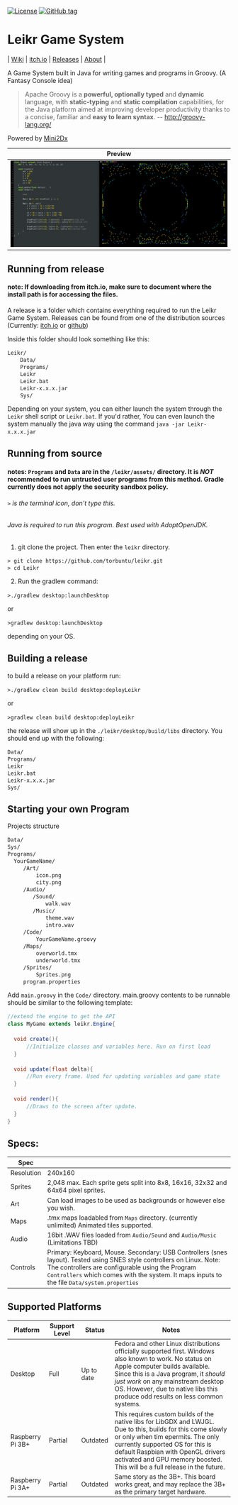 [![License](https://img.shields.io/badge/License-Apache%202.0-blue.svg)](https://opensource.org/licenses/Apache-2.0)
[![GitHub tag](https://img.shields.io/github/tag/Torbuntu/Leikr)](https://GitHub.com/Torbuntu/Leikr/tags/)

# Leikr Game System
| [Wiki](https://github.com/torbuntu/leikr/wiki) | [itch.io](https://torbuntu.itch.io/leikr) | [Releases](https://github.com/torbuntu/leikr/releases) | [About](https://torbuntu.github.io/Leikr/docs/about) |

A Game System built in Java for writing games and programs in Groovy. (A Fantasy Console idea)

>Apache Groovy is a **powerful, optionally typed** and **dynamic** language, with **static-typing** and **static compilation** capabilities, for the Java platform aimed at improving developer productivity thanks to a concise, familiar and **easy to learn syntax**.
-- http://groovy-lang.org/

Powered by [Mini2Dx](https://mini2dx.org/)

| Preview |
|----|
| ![](showcase/title_showcase.png?raw=true) |

## Running from release

#### note: If downloading from itch.io, make sure to document where the install path is for accessing the files.

A release is a folder which contains everything required to run the Leikr Game System. Releases can be found from one of the distribution sources (Currently: [itch.io](https://torbuntu.itch.io/leikr) or [github](https://github.com/torbuntu/leikr/releases))

Inside this folder should look something like this:

```
Leikr/
    Data/
    Programs/
    Leikr
    Leikr.bat
    Leikr-x.x.x.jar
    Sys/    
```

Depending on your system, you can either launch the system through the `Leikr` shell script or `Leikr.bat`. If you'd rather, You can even launch the system manually the java way using the command `java -jar Leikr-x.x.x.jar`


## Running from source 

#### notes: `Programs` and `Data` are in the `/leikr/assets/` directory. It is *NOT* recommended to run untrusted user programs from this method. Gradle currently does not apply the security sandbox policy. 

###### `>` is the terminal icon, don't type this.

###### Java is required to run this program. Best used with AdoptOpenJDK. 

1. git clone the project. Then enter the `leikr` directory.

```
> git clone https://github.com/torbuntu/leikr.git
> cd Leikr
```

2. Run the gradlew command: 

`>./gradlew desktop:launchDesktop` 

or 

`>gradlew desktop:launchDesktop` 

depending on your OS.

## Building a release 

to build a release on your platform run: 

`>./gradlew clean build desktop:deployLeikr` 

or 

`>gradlew clean build desktop:deployLeikr`

the release will show up in the `./leikr/desktop/build/libs` directory. You should end up with the following:

```
Data/
Programs/
Leikr
Leikr.bat
Leikr-x.x.x.jar
Sys/
```

## Starting your own Program

Projects structure
```
Data/
Sys/
Programs/
  YourGameName/
     /Art/
         icon.png
         city.png
     /Audio/
        /Sound/
            walk.wav
        /Music/
            theme.wav
            intro.wav
     /Code/ 
         YourGameName.groovy
     /Maps/
         overworld.tmx
         underworld.tmx
     /Sprites/
         Sprites.png
     program.properties
```

Add `main.groovy` in the `Code/` directory. 
main.groovy contents to be runnable should be similar to the following template:

```java
//extend the engine to get the API 
class MyGame extends leikr.Engine{

  void create(){
      //Initialize classes and variables here. Run on first load
  }
  
  void update(float delta){
      //Run every frame. Used for updating variables and game state
  }
  
  void render(){
      //Draws to the screen after update.
  }
}

```


## Specs: 

| Spec |      |
|----|----|
| Resolution | 240x160 |
| Sprites    | 2,048 max. Each sprite gets split into 8x8, 16x16, 32x32 and 64x64 pixel sprites. |
| Art | Can load images to be used as backgrounds or however else you wish. |
| Maps | .tmx maps loadabled from `Maps` directory. (currently unlimited) Animated tiles supported. |
| Audio | 16bit .WAV files loaded from `Audio/Sound` and `Audio/Music`  (Limitations TBD) |
| Controls | Primary: Keyboard, Mouse. Secondary: USB Controllers (snes layout). Tested using SNES style controllers on Linux. Note: The controllers are configurable using the Program `Controllers` which comes with the system. It maps inputs to the file `Data/system.properties` |


## Supported Platforms

| Platform | Support Level | Status | Notes |
|----|----|----|----|
| Desktop | Full | Up to date | Fedora and other Linux distributions officially supported first. Windows also known to work. No status on Apple computer builds available. Since this is a Java program, it *should just work* on any mainstream desktop OS. However, due to native libs this produce odd results on less common systems. |
| Raspberry Pi 3B+ | Partial | Outdated | This requires custom builds of the native libs for LibGDX and LWJGL. Due to this, builds for this come slowly or only when tim epermits. The only currently supported OS for this is default Raspbian with OpenGL drivers activated and GPU memory boosted. This will be a full release in the future.|
| Raspberry Pi 3A+ | Partial | Outdated | Same story as the 3B+. This board works great, and may replace the 3B+ as the primary target hardware. |
